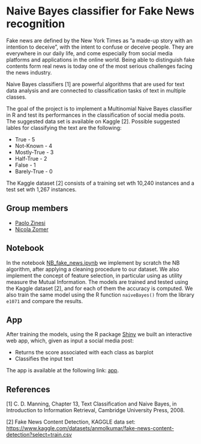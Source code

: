 # Naive Bayes classifier for Fake News recognition

Fake news are defined by the New York Times as ”a made-up story with an intention to deceive”, with the intent to confuse or deceive people.
They are everywhere in our daily life, and come especially from social media platforms and applications in the online world.
Being able to distinguish fake contents form real news is today one of the most serious challenges facing the news industry.

Naive Bayes classifiers [1] are powerful algorithms that are used for text data analysis and are connected to classification tasks of text in multiple classes.

The goal of the project is to implement a Multinomial Naive Bayes classifier in R and test its performances in the classification of social media posts.
The suggested data set is available on Kaggle [2].
Possible suggested lables for classifying the text are the following:
* True - 5
* Not-Known - 4
* Mostly-True - 3
* Half-True - 2
* False - 1
* Barely-True - 0

The Kaggle dataset [2] consists of a training set wth 10,240 instances and a test set wth 1,267 instances.

## Group members
- [Paolo Zinesi](https://github.com/PaoloZinesi)
- [Nicola Zomer](https://github.com/NicolaZomer)

## Notebook 
In the notebook [NB_fake_news.ipynb](https://github.com/PaoloZinesi/NaiveBayesClassifier_Fake_News_Recognition/blob/main/NB_fake_news.ipynb) we implement by scratch the NB algorithm, after applying a cleaning procedure to our dataset. We also implement the concept of feature selection, in particular using as utility measure the Mutual Information. The models are trained and tested using the Kaggle dataset [2], and for each of them the accuracy is computed. We also train the same model using the R function  `naiveBayes()` from the library `e1071` and compare the results.

## App
After training the models, using the R package [Shiny](https://shiny.rstudio.com/) we built an interactive web app, which, given as input a social media post:
- Returns the score associated with each class as barplot
- Classifies the input text

The app is available at the following link: [app](https://paolozinesi.shinyapps.io/fake-news-recognition/).



## References
[1] C. D. Manning, Chapter 13, Text Classification and Naive Bayes, in Introduction to Information Retrieval, Cambridge University Press, 2008.

[2] Fake News Content Detection, KAGGLE data set: https://www.kaggle.com/datasets/anmolkumar/fake-news-content-detection?select=train.csv
